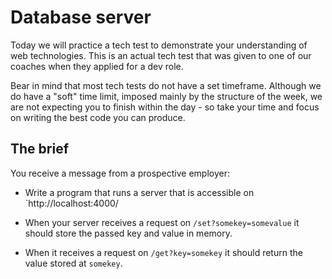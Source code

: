 # Database server

Today we will practice a tech test to demonstrate your understanding of web technologies. This is an actual tech test that was given to one of our coaches when they applied for a dev role.

Bear in mind that most tech tests do not have a set timeframe. Although we do have a "soft" time limit, imposed mainly by the structure of the week, we are not expecting you to finish within the day - so take your time and focus on writing the best code you can produce.

## The brief

You receive a message from a prospective employer:

- Write a program that runs a server that is accessible on `http://localhost:4000/

- When your server receives a request on `/set?somekey=somevalue` it should store the passed key and value in memory.

- When it receives a request on `/get?key=somekey` it should return the value stored at `somekey`.

